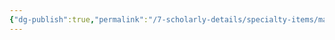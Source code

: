 ```yaml
---
{"dg-publish":true,"permalink":"/7-scholarly-details/specialty-items/materials/tenebrium/","noteIcon":""}
---
```


